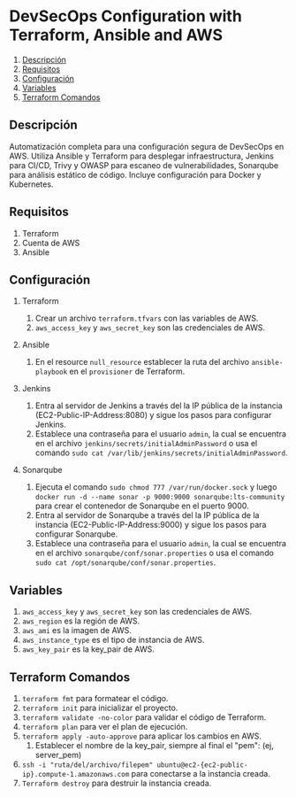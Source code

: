 # DevSecOps Configuration with Terraform, Ansible and AWS

   1. [Descripción](#descripción)
   2. [Requisitos](#requisitos)
   3. [Configuración](#configuración)
   4. [Variables](#variables)
   5. [Terraform Comandos](#terraform-comandos)

## Descripción

Automatización completa para una configuración segura de DevSecOps en AWS. Utiliza Ansible y Terraform para desplegar infraestructura, Jenkins para CI/CD, Trivy y OWASP para escaneo de vulnerabilidades, Sonarqube para análisis estático de código. Incluye configuración para Docker y Kubernetes.

## Requisitos

1. Terraform
2. Cuenta de AWS
3. Ansible

## Configuración

1. Terraform
   1. Crear un archivo `terraform.tfvars` con las variables de AWS.
   2. `aws_access_key` y `aws_secret_key` son las credenciales de AWS.

2. Ansible
   1. En el resource `null_resource` establecer la ruta del archivo `ansible-playbook` en el `provisioner` de Terraform.

3. Jenkins
   1. Entra al servidor de Jenkins a través del la IP pública de la instancia (EC2-Public-IP-Address:8080) y sigue los pasos para configurar Jenkins.
   2. Establece una contraseña para el usuario `admin`, la cual se encuentra en el archivo `jenkins/secrets/initialAdminPassword` o usa el comando `sudo cat /var/lib/jenkins/secrets/initialAdminPassword`.

4. Sonarqube
   1. Ejecuta el comando `sudo chmod 777 /var/run/docker.sock` y luego `docker run -d --name sonar -p 9000:9000 sonarqube:lts-community` para crear el contenedor de Sonarqube en el puerto 9000.
   2. Entra al servidor de Sonarqube a través del la IP pública de la instancia (EC2-Public-IP-Address:9000) y sigue los pasos para configurar Sonarqube.
   3. Establece una contraseña para el usuario `admin`, la cual se encuentra en el archivo `sonarqube/conf/sonar.properties` o usa el comando `sudo cat /opt/sonarqube/conf/sonar.properties`.

## Variables

1. `aws_access_key` y `aws_secret_key` son las credenciales de AWS.
2. `aws_region` es la región de AWS.
3. `aws_ami` es la imagen de AWS.
4. `aws_instance_type` es el tipo de instancia de AWS.
5. `aws_key_pair` es la key_pair de AWS.

## Terraform Comandos

1. `terraform fmt` para formatear el código.
2. `terraform init` para inicializar el proyecto.
3. `terraform validate -no-color` para validar el código de Terraform.
4. `terraform plan` para ver el plan de ejecución.
5. `terraform apply -auto-approve` para aplicar los cambios en AWS.
   1. Establecer el nombre de la key_pair, siempre al final el "pem": (ej, server_pem)
6. `ssh -i "ruta/del/archivo/filepem" ubuntu@ec2-{ec2-public-ip}.compute-1.amazonaws.com` para conectarse a la instancia creada.
7. `Terraform destroy` para destruir la instancia creada.